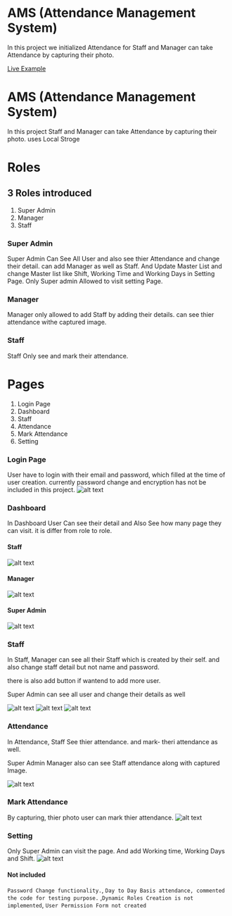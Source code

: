 
# AMS (Attendance Management System)

In this project we initialized Attendance for Staff and Manager can take Attendance by capturing their photo.

[Live Example](https://ams-mauve.vercel.app)


# AMS (Attendance Management System)

In this project Staff and Manager can take Attendance by capturing their photo. uses Local Stroge


# Roles

## 3 Roles introduced

1. Super Admin
2. Manager
3. Staff

### Super Admin
Super Admin Can See All User and also see thier Attendance and change their detail. can add Manager as well as Staff. And Update Master List and change Master list like Shift, Working Time and Working Days in Setting Page. Only Super admin Allowed to visit setting Page.

### Manager 
Manager only allowed to add Staff by adding their details. can see thier attendance withe captured image.

### Staff

Staff Only see and mark their attendance.

# Pages
1. Login Page
2. Dashboard
3. Staff
4. Attendance
5. Mark Attendance
6. Setting

### Login Page

User have to login with their email and password, which filled
at the time of user creation. currently password change and encryption has not be included in this project.
![alt text](src/assets/project-ss/login.png)

### Dashboard

In Dashboard User Can see their detail and Also See how many page they can visit. it is differ from role to role.
#### Staff
![alt text](src/assets/project-ss/dashboard_staff.png)
#### Manager
![alt text](src/assets/project-ss/dashbard_manager.png)

#### Super Admin
![alt text](src/assets/project-ss/dashboard_superadmin.png)

### Staff

In Staff, Manager can see all their Staff which is created by their self. and also change staff detail but not name and password.

there is also add button if wantend to add more user.

Super Admin can see all user and change their details as well 

![alt text](src/assets/project-ss/staff.png)
![alt text](src/assets/project-ss/add_staff.png)
![alt text](src/assets/project-ss/add_Ssaff_2.png)


### Attendance
In Attendance, Staff See thier attendance. and mark- theri attendance as well.

Super Admin Manager also can see Staff attendance along with captured Image.

![alt text](src/assets/project-ss/attendance_list.png)

### Mark Attendance

By capturing, thier photo user can mark thier attendance.
![alt text](src/assets/project-ss/mark_attendance.png)

### Setting

Only Super Admin can visit the page. And add Working time, Working Days and Shift.
![alt text](src/assets/project-ss/setting.png)

#### Not included
 `Password Change functionality.`,
 `Day to Day Basis attendance, commented the code for testing purpose.` ,`Dynamic Roles Creation is not implemented`, `User Permission Form not created`














